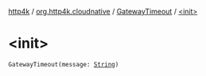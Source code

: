 [http4k](../../index.md) / [org.http4k.cloudnative](../index.md) / [GatewayTimeout](index.md) / [&lt;init&gt;](./-init-.md)

# &lt;init&gt;

`GatewayTimeout(message: `[`String`](https://kotlinlang.org/api/latest/jvm/stdlib/kotlin/-string/index.html)`)`